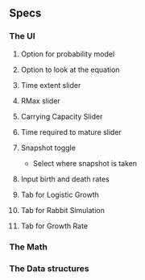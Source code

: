 ## Specs

### The UI

1. Option for probability model
2. Option to look at the equation
3. Time extent slider
4. RMax slider
5. Carrying Capacity Slider
6. Time required to mature slider
7. Snapshot toggle
    + Select where snapshot is taken
8. Input birth and death rates

9. Tab for Logistic Growth
10. Tab for Rabbit Simulation
11. Tab for Growth Rate

### The Math

### The Data structures
